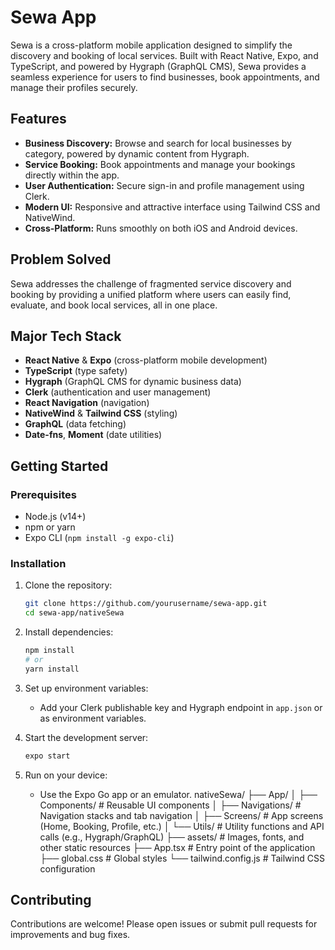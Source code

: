 # Sewa App

Sewa is a cross-platform mobile application designed to simplify the discovery and booking of local services. Built with React Native, Expo, and TypeScript, and powered by Hygraph (GraphQL CMS), Sewa provides a seamless experience for users to find businesses, book appointments, and manage their profiles securely.

## Features

- **Business Discovery:** Browse and search for local businesses by category, powered by dynamic content from Hygraph.
- **Service Booking:** Book appointments and manage your bookings directly within the app.
- **User Authentication:** Secure sign-in and profile management using Clerk.
- **Modern UI:** Responsive and attractive interface using Tailwind CSS and NativeWind.
- **Cross-Platform:** Runs smoothly on both iOS and Android devices.

## Problem Solved

Sewa addresses the challenge of fragmented service discovery and booking by providing a unified platform where users can easily find, evaluate, and book local services, all in one place.

## Major Tech Stack

- **React Native** & **Expo** (cross-platform mobile development)
- **TypeScript** (type safety)
- **Hygraph** (GraphQL CMS for dynamic business data)
- **Clerk** (authentication and user management)
- **React Navigation** (navigation)
- **NativeWind** & **Tailwind CSS** (styling)
- **GraphQL** (data fetching)
- **Date-fns**, **Moment** (date utilities)

## Getting Started

### Prerequisites

- Node.js (v14+)
- npm or yarn
- Expo CLI (`npm install -g expo-cli`)

### Installation

1. Clone the repository:
   ```bash
   git clone https://github.com/yourusername/sewa-app.git
   cd sewa-app/nativeSewa
   ```

2. Install dependencies:
   ```bash
   npm install
   # or
   yarn install
   ```

3. Set up environment variables:
   - Add your Clerk publishable key and Hygraph endpoint in `app.json` or as environment variables.

4. Start the development server:
   ```bash
   expo start
   ```

5. Run on your device:
   - Use the Expo Go app or an emulator.
nativeSewa/
├── App/
│   ├── Components/        # Reusable UI components
│   ├── Navigations/       # Navigation stacks and tab navigation
│   ├── Screens/           # App screens (Home, Booking, Profile, etc.)
│   └── Utils/             # Utility functions and API calls (e.g., Hygraph/GraphQL)
├── assets/                # Images, fonts, and other static resources
├── App.tsx                # Entry point of the application
├── global.css             # Global styles
└── tailwind.config.js     # Tailwind CSS configuration


## Contributing

Contributions are welcome! Please open issues or submit pull requests for improvements and bug fixes.

